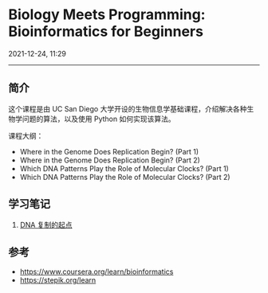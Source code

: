 # Biology Meets Programming: Bioinformatics for Beginners

2021-12-24, 11:29

***

## 简介

这个课程是由 UC San Diego 大学开设的生物信息学基础课程，介绍解决各种生物学问题的算法，以及使用 Python 如何实现该算法。

课程大纲：

- Where in the Genome Does Replication Begin? (Part 1)
- Where in the Genome Does Replication Begin? (Part 2)
- Which DNA Patterns Play the Role of Molecular Clocks? (Part 1)
- Which DNA Patterns Play the Role of Molecular Clocks? (Part 2)

## 学习笔记

1. [DNA 复制的起点](1_where_replication_begin.md)

## 参考

- https://www.coursera.org/learn/bioinformatics
- https://stepik.org/learn
